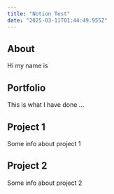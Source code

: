 ```yaml
---
title: "Notion Test"
date: "2025-03-11T01:44:49.955Z"
---
```



## About

Hi my name is


## Portfolio

This is what I have done …


## Project 1

Some info about project 1


## Project 2

Some info about project 2

